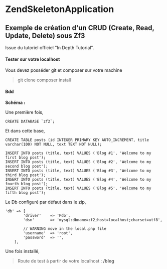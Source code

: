 # ZendSkeletonApplication

## Exemple de création d'un CRUD (Create, Read, Update, Delete) sous Zf3

Issue du tutoriel officiel "In Depth Tutorial".

#### Tester sur votre localhost

Vous devez posséder git et composer sur votre machine

> git clone
> composer install

#### Bdd

**Schéma :**

Une première fois,
```
CREATE DATABASE `zf2`;
```

Et dans cette base,
```
CREATE TABLE posts (id INTEGER PRIMARY KEY AUTO_INCREMENT, title varchar(100) NOT NULL, text TEXT NOT NULL);

INSERT INTO posts (title, text) VALUES ('Blog #1', 'Welcome to my first blog post');
INSERT INTO posts (title, text) VALUES ('Blog #2', 'Welcome to my second blog post');
INSERT INTO posts (title, text) VALUES ('Blog #3', 'Welcome to my third blog post');
INSERT INTO posts (title, text) VALUES ('Blog #4', 'Welcome to my fourth blog post');
INSERT INTO posts (title, text) VALUES ('Blog #5', 'Welcome to my fifth blog post');
```

Le Db configuré par défaut dans le zip,

```
'db' => [
        'driver'    => 'Pdo',
        'dsn'       => 'mysql:dbname=zf2;host=localhost;charset=utf8',

        // WARNING move in the local.php file
        'username'  => 'root',
        'password'  => '',
    ],
```

Une fois installé,
> Route de test à partir de votre localhost : **/blog**



